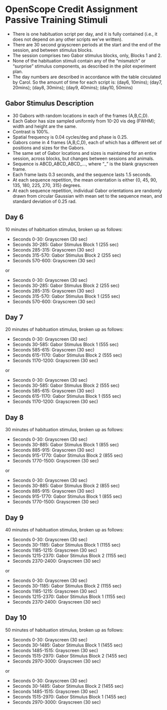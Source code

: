 ﻿OpenScope Credit Assignment Passive Training Stimuli
====================================================

- There is one habituation script per day, and it is fully contained (i.e., it does not depend on any other scripts we've written).
- There are 30 second grayscreen periods at the start and the end of the session, and between stimulus blocks.
- The session comprises two Gabor stimulus blocks, only, Blocks 1 and 2.
- None of the habituation stimuli contain any of the “mismatch” or “surprise” stimulus components, as described in the pilot experiment plan.
- The day numbers are described in accordance with the table circulated by Carol. So the amount of time for each script is:
(day6, 10mins); (day7, 20mins); (day8, 30mins); (day9, 40mins); (day10, 50mins)

Gabor Stimulus Description
--------------------------
- 30 Gabors with random locations in each of the frames (A,B,C,D).
- Each Gabor has size sampled uniformly from 10-20 vis deg (FWHM); width and height are the same.
- Contrast is 100%.
- Spatial frequency is 0.04 cycles/deg and phase is 0.25.
- Gabors come in 4 frames (A,B,C,D), each of which has a different set of positions and sizes for the Gabors.
- The same set of Gabor locations and sizes is maintained for an entire session, across blocks, but changes between sessions and animals.
- Sequence is ABCD_ABCD_ABCD_..., where “_” is the blank grayscreen frame.
- Each frame lasts 0.3 seconds, and the sequence lasts 1.5 seconds.
- At each sequence repetition, the mean orientation is either {0, 45, 90, 135, 180, 225, 270, 315}  degrees.
- At each sequence repetition, individual Gabor orientations are randomly drawn from circular Gaussian with mean set to the sequence mean, and standard deviation of 0.25 rad.

Day 6
-----
10 minutes of habituation stimulus, broken up as follows:
- Seconds 0-30: Grayscreen (30 sec)
- Seconds 30-285: Gabor Stimulus Block 1 (255 sec)
- Seconds 285-315: Grayscreen (30 sec)
- Seconds 315-570: Gabor Stimulus Block 2 (255 sec)
- Seconds 570-600: Grayscreen (30 sec)

or

- Seconds 0-30: Grayscreen (30 sec)
- Seconds 30-285: Gabor Stimulus Block 2 (255 sec)
- Seconds 285-315: Grayscreen (30 sec)
- Seconds 315-570: Gabor Stimulus Block 1 (255 sec)
- Seconds 570-600: Grayscreen (30 sec)

Day 7
-----
20 minutes of habituation stimulus, broken up as follows:
- Seconds 0-30: Grayscreen (30 sec)
- Seconds 30-585: Gabor Stimulus Block 1 (555 sec)
- Seconds 585-615: Grayscreen (30 sec)
- Seconds 615-1170: Gabor Stimulus Block 2 (555 sec)
- Seconds 1170-1200: Grayscreen (30 sec)

or

- Seconds 0-30: Grayscreen (30 sec)
- Seconds 30-585: Gabor Stimulus Block 2 (555 sec)
- Seconds 585-615: Grayscreen (30 sec)
- Seconds 615-1170: Gabor Stimulus Block 1 (555 sec)
- Seconds 1170-1200: Grayscreen (30 sec)

Day 8
-----
30 minutes of habituation stimulus, broken up as follows:
- Seconds 0-30: Grayscreen (30 sec)
- Seconds 30-885: Gabor Stimulus Block 1 (855 sec)
- Seconds 885-915: Grayscreen (30 sec)
- Seconds 915-1770: Gabor Stimulus Block 2 (855 sec)
- Seconds 1770-1500: Grayscreen (30 sec)

or

- Seconds 0-30: Grayscreen (30 sec)
- Seconds 30-885: Gabor Stimulus Block 2 (855 sec)
- Seconds 885-915: Grayscreen (30 sec)
- Seconds 915-1770: Gabor Stimulus Block 1 (855 sec)
- Seconds 1770-1500: Grayscreen (30 sec)

Day 9
-----
40 minutes of habituation stimulus, broken up as follows:
- Seconds 0-30: Grayscreen (30 sec)
- Seconds 30-1185: Gabor Stimulus Block 1 (1155 sec)
- Seconds 1185-1215: Grayscreen (30 sec)
- Seconds 1215-2370: Gabor Stimulus Block 2 (1155 sec)
- Seconds 2370-2400: Grayscreen (30 sec)

or

- Seconds 0-30: Grayscreen (30 sec)
- Seconds 30-1185: Gabor Stimulus Block 2 (1155 sec)
- Seconds 1185-1215: Grayscreen (30 sec)
- Seconds 1215-2370: Gabor Stimulus Block 1 (1155 sec)
- Seconds 2370-2400: Grayscreen (30 sec)

Day 10
------
50 minutes of habituation stimulus, broken up as follows:
- Seconds 0-30: Grayscreen (30 sec)
- Seconds 30-1485: Gabor Stimulus Block 1 (1455 sec)
- Seconds 1485-1515: Grayscreen (30 sec)
- Seconds 1515-2970: Gabor Stimulus Block 2 (1455 sec)
- Seconds 2970-3000: Grayscreen (30 sec)

or

- Seconds 0-30: Grayscreen (30 sec)
- Seconds 30-1485: Gabor Stimulus Block 2 (1455 sec)
- Seconds 1485-1515: Grayscreen (30 sec)
- Seconds 1515-2970: Gabor Stimulus Block 1 (1455 sec)
- Seconds 2970-3000: Grayscreen (30 sec)
